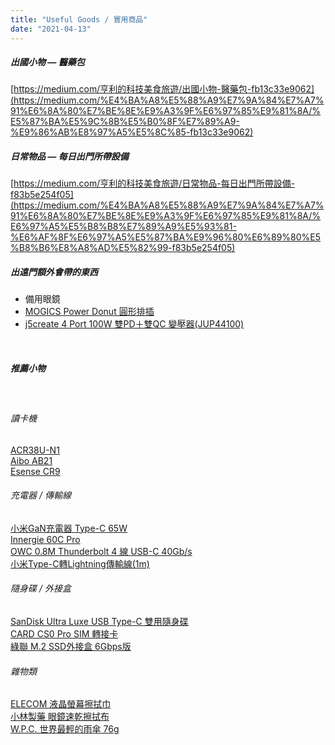 ```yaml
---
title: "Useful Goods / 實用商品"
date: "2021-04-13"
---
```


##### 出國小物 — 醫藥包 

[https://medium.com/亨利的科技美食旅遊/出國小物-醫藥包-fb13c33e9062](https://medium.com/%E4%BA%A8%E5%88%A9%E7%9A%84%E7%A7%91%E6%8A%80%E7%BE%8E%E9%A3%9F%E6%97%85%E9%81%8A/%E5%87%BA%E5%9C%8B%E5%B0%8F%E7%89%A9-%E9%86%AB%E8%97%A5%E5%8C%85-fb13c33e9062)

##### 日常物品 — 每日出門所帶設備

[https://medium.com/亨利的科技美食旅遊/日常物品-每日出門所帶設備-f83b5e254f05](https://medium.com/%E4%BA%A8%E5%88%A9%E7%9A%84%E7%A7%91%E6%8A%80%E7%BE%8E%E9%A3%9F%E6%97%85%E9%81%8A/%E6%97%A5%E5%B8%B8%E7%89%A9%E5%93%81-%E6%AF%8F%E6%97%A5%E5%87%BA%E9%96%80%E6%89%80%E5%B8%B6%E8%A8%AD%E5%82%99-f83b5e254f05)

 
##### 出遠門額外會帶的東西

* 備用眼鏡
* [MOGICS Power Donut 圓形排插](https://24h.pchome.com.tw/prod/DSAO0H-A9009C8AE)
* [j5create 4 Port 100W 雙PD＋雙QC 變壓器(JUP44100)](https://24h.pchome.com.tw/prod/DCAX3N-A900AN7VO)

</br>

##### 推薦小物

</br>

###### 讀卡機

[ACR38U-N1](https://www.acs.com.hk/en/products/160/acr38u-n1-pocketmate-smart-card-usb-type-a/)  
[Aibo AB21](http://www.aibo.com.tw/m/405-1110-49268,c9595.php?Lang=zh-tw)  
[Esense CR9](https://www.e-sense.com.tw/product_d.php?lang=tw&tb=1&id=80)  


###### 充電器 / 傳輸線

[小米GaN充電器 Type-C 65W](https://buy.mi.com/tw/item/3203100026)  
[Innergie 60C Pro](https://24h.pchome.com.tw/prod/DCABIE-A9008VF5K)  
[OWC 0.8M Thunderbolt 4 線 USB-C 40Gb/s](https://www.pcstore.com.tw/owcdigital/M78668973.htm)  
[小米Type-C轉Lightning傳輸線(1m)](https://buy.mi.com/tw/item/3203100002)  


###### 隨身碟 / 外接盒

[SanDisk Ultra Luxe USB Type-C 雙用隨身碟](https://24h.pchome.com.tw/prod/DGCD1E-A900AIK2Q)  
[CARD CS0 Pro SIM 轉接卡](https://24h.pchome.com.tw/prod/DGBP1I-A9005RKPD)  
[綠聯 M.2 SSD外接盒 6Gbps版](https://24h.pchome.com.tw/prod/DCACZA-A900ACU2M)  



###### 雜物類

[ELECOM 液晶螢幕擦拭巾](http://www.elecom.com.tw/prod-1.asp?id=3031)  
[小林製藥 眼鏡速乾擦拭布](https://24h.pchome.com.tw/prod/DAAZ4B-A9008010A)  
[W.P.C. 世界最輕的雨傘 76g](https://24h.pchome.com.tw/prod/DXAB2V-A9009IOW6?fq=/S/DXAB2V)  
